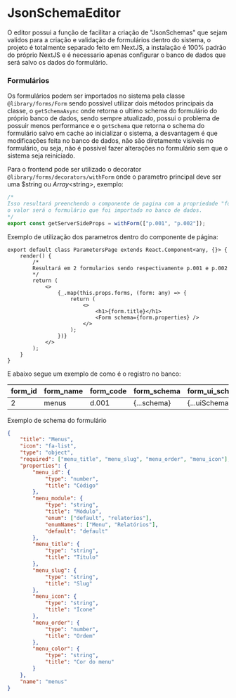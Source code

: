 # JsonSchemaEditor

O editor possui a função de facilitar a criação de "JsonSchemas" que sejam validos para a criação e validação de formulários dentro do sistema, o projeto é totalmente separado feito em NextJS, a instalação é 100% padrão do próprio NextJS e é necessario apenas configurar o banco de dados que será salvo os dados do formulário.

### Formulários

Os formulários podem ser importados no sistema pela classe `@library/forms/Form` sendo possivel utilizar dois métodos principais da classe, o `getSchemaAsync` onde retorna o ultimo schema do formulário do próprio banco de dados, sendo sempre atualizado, possui o problema de possuir menos performance e o `getSchema` que retorna o schema do formulário salvo em cache ao inicializar o sistema, a desvantagem é que modificações feita no banco de dados, não são diretamente visíveis no formulário, ou seja, não é possivel fazer alterações no formulário sem que o sistema seja reiniciado.

Para o frontend pode ser utilizado o decorator `@library/forms/decorators/withForm` onde o parametro principal deve ser uma $string ou $Array<$string>, exemplo:

```ts
/*
Isso resultará preenchendo o componente de pagina com a propriedade "form" e 
o valor será o formulário que foi importado no banco de dados.
*/
export const getServerSideProps = withForm(["p.001", "p.002"]);
```

Exemplo de utilização dos parametros dentro do componente de página:

```tsx
export default class ParametersPage extends React.Component<any, {}> {
    render() {
        /*
        Resultará em 2 formularios sendo respectivamente p.001 e p.002
        */
        return (
            <>
                {_.map(this.props.forms, (form: any) => {
                    return (
                        <>
                            <h1>{form.title}</h1>
                            <Form schema={form.properties} />
                        </>
                    );
                })}
            </>
        );
    }
}
```

E abaixo segue um exemplo de como é o registro no banco:

| form_id | form_name | form_code | form_schema | form_ui_schema | form_created_at | form_updated_at |
| ------- | --------- | --------- | ----------- | -------------- | --------------- | --------------- |
| 2       | menus     | d.001     | {...schema} | {...uiSchema}  | 2020-05-05      | 2020-05-05      |

Exemplo de schema do formulário

```json
{
    "title": "Menus",
    "icon": "fa-list",
    "type": "object",
    "required": ["menu_title", "menu_slug", "menu_order", "menu_icon"],
    "properties": {
        "menu_id": {
            "type": "number",
            "title": "Código"
        },
        "menu_module": {
            "type": "string",
            "title": "Módulo",
            "enum": ["default", "relatorios"],
            "enumNames": ["Menu", "Relatórios"],
            "default": "default"
        },
        "menu_title": {
            "type": "string",
            "title": "Título"
        },
        "menu_slug": {
            "type": "string",
            "title": "Slug"
        },
        "menu_icon": {
            "type": "string",
            "title": "Ícone"
        },
        "menu_order": {
            "type": "number",
            "title": "Ordem"
        },
        "menu_color": {
            "type": "string",
            "title": "Cor do menu"
        }
    },
    "name": "menus"
}
```
